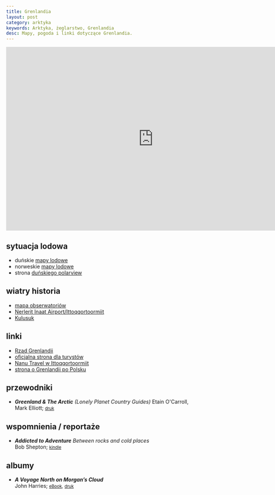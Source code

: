 ```yaml
---
title: Grenlandia
layout: post
category: arktyka
keywords: Arktyka, żeglarstwo, Grenlandia
desc: Mapy, pogoda i linki dotyczące Grenlandia. 
---
```


<iframe src="https://embed.windyty.com/?surface,wind,now,67.709,-38.320,4,,menu,message," width="800" height="500" frameborder="0"></iframe>
        
        

sytuacja lodowa
---------------
* duńskie [mapy lodowe](http://www.dmi.dk/en/groenland/hav/ice-charts/)      
* norweskie [mapy lodowe](http://polarview.met.no/)
* strona [duńskiego polarview](http://ocean.dmi.dk/polarview/)

wiatry historia
---------------
* [mapa obserwatoriów](http://windhistory.com/map.html#5.00/65.931/-36.509)
* [Nerlerit Inaat Airport/Ittoqqortoormiit](http://windhistory.com/station.html?BGCO)
* [Kulusuk](http://windhistory.com/station.html?BGKK)

linki
---------
* [Rząd Grenlandii](http://naalakkersuisut.gl/en)
* [oficjalna strona dla turystów](http://www.greenland.com/en/)
* [Nanu Travel w Ittoqqortoormiit](http://www.nanutravel.dk/)
* [strona o Grenlandii po Polsku](http://www.grenlandia.pl)

<!-- http://www.greenlandexpeditions.com/ -->
<!-- http://www.northsailing.is/tours/greenland/ -->

przewodniki
------------
* ***Greenland & The Arctic*** *(Lonely Planet Country Guides)*
   Etain O'Carroll, Mark Elliott; 
   <small>[druk](http://www.amazon.co.uk/Greenland-Arctic-Lonely-Planet-Country/dp/1740590953)</small>  

        
wspomnienia / reportaże
------------------------
* ***Addicted to Adventure*** *Between rocks and cold places*  
  Bob Shepton;
  <small>[kindle](http://www.amazon.co.uk/Addicted-Adventure-Between-rocks-places-ebook/dp/B00JKLRKXK/ref=sr_1_1)</small>  

 
albumy
-------
* ***A Voyage North on Morgan’s Cloud***  
  John Harries;
  <small>[eBook](http://www.morganscloud.com/2012/10/07/arctic-voyage-ebook/),</small>
  <small>[druk](http://www.blurb.com/b/3065135-a-voyage-north-on-morgan-s-cloud)</small>  
